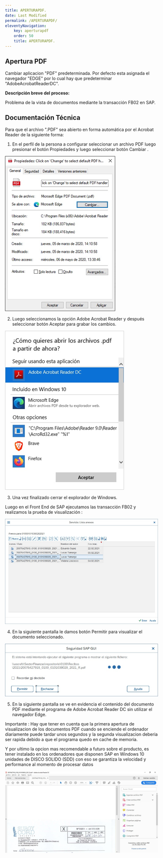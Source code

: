 ```yaml
---
title: APERTURAPDF.
date: Last Modified
permalink: /APERTURAPDF/
eleventyNavigation:
    key: aperturapdf
    order: 50
    title: APERTURAPDF.
---
```

## **Apertura PDF**

Cambiar aplicacion "PDF" predeterminada. Por defecto esta asignada el navegador "EDGE" por lo cual hay que predeterminar "AdobeAcrobatReaderDC".

**Descripción breve del proceso:**

Problema de la vista de documentos mediante la transacción FB02 en SAP.

## Documentación Técnica

Para que el archivo ".PDF" sea abierto en forma automática por el Acrobat Reader de la siguiente forma:

1. En el perfil de la persona a configurar seleccionar un archivo PDF luego presionar el botón Propiedades y luego seleccionar botón Cambiar .

![img](../../../images/AperturaPDF/aperturapdf1.jpg)

2. Luego seleccionamos la opción Adobe Acrobat Reader y después seleccionar botón Aceptar para grabar los cambios.

![img](../../../images/AperturaPDF/aperturapdf2.jpg)

3. Una vez finalizado cerrar el explorador de Windows.

Luego en el Front End de SAP ejecutamos las transacción FB02 y realizamos la prueba de visualización :

![img](../../../images/AperturaPDF/aperturapdf3.jpg)

4. En la siguiente pantalla le damos botón Permitir para visualizar el documento seleccionado.

![img](../../../images/AperturaPDF/aperturapdf4.jpg)

5. En la siguiente pantalla se ve en evidencia el contenido del documento PDF mediante el programa de Adobe Acrobat Reader DC sin utilizar el navegador Edge.

Importante : Hay que tener en cuenta que la primera apertura de visualizacion de los documentos PDF cuando se enciende el ordenador diariamente puede tardar unos segundos y la segunda visualizacion deberia ser rapida debido a que el programa quedo en cache de memoria.

Y por ultimo la opcion mas recomendable a futuro sobre el producto, es tener instalado en los ordenadores que disponen SAP en Windows 10 unidades de DISCO SOLIDO (SDD) con eso se garantiza la velocidad y performance al momento de procesar datos

![img](../../../images/AperturaPDF/aperturapdf5.jpg)

